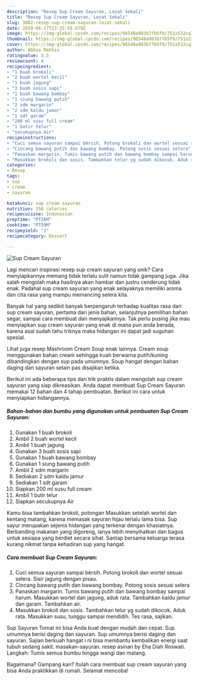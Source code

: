 ```yaml
---
description: "Resep Sup Cream Sayuran, Lezat Sekali"
title: "Resep Sup Cream Sayuran, Lezat Sekali"
slug: 3082-resep-sup-cream-sayuran-lezat-sekali
date: 2020-06-17T23:25:55.679Z
image: https://img-global.cpcdn.com/recipes/96548a983b7fb5f9/751x532cq70/sup-cream-sayuran-foto-resep-utama.jpg
thumbnail: https://img-global.cpcdn.com/recipes/96548a983b7fb5f9/751x532cq70/sup-cream-sayuran-foto-resep-utama.jpg
cover: https://img-global.cpcdn.com/recipes/96548a983b7fb5f9/751x532cq70/sup-cream-sayuran-foto-resep-utama.jpg
author: Abbie Mathis
ratingvalue: 3.5
reviewcount: 4
recipeingredient:
- "1 buah brokoli"
- "2 buah wortel kecil"
- "1 buah jagung"
- "3 buah sosis sapi"
- "1 buah bawang bombay"
- "1 siung bawang putih"
- "2 sdm margarin"
- "2 sdm kaldu jamur"
- "1 sdt garam"
- "200 ml susu full cream"
- "1 butir telur"
- "secukupnya Air"
recipeinstructions:
- "Cuci semua sayuran sampai bèrsih. Potong brokoli dan wortel sesuai selera. Sisir jagung dengan pisau."
- "Cincang bawang putih dan bawang bombay. Potong sosis sesuai selera"
- "Panaskan margarin. Tumis bawang putih dan bawang bombay sampai harum. Masukkan wortel dan jagung, aduk rata. Tambahkan kaldu jamur dan garam. Tambahkan air."
- "Masukkan brokoli dan sosis. Tambahkan telur yg sudah dikocok. Aduk rata. Masukkan susu, tunggu sampai mendidih. Tes rasa, sajikan."
categories:
- Resep
tags:
- sup
- cream
- sayuran

katakunci: sup cream sayuran 
nutrition: 250 calories
recipecuisine: Indonesian
preptime: "PT26M"
cooktime: "PT59M"
recipeyield: "1"
recipecategory: Dessert

---
```



![Sup Cream Sayuran](https://img-global.cpcdn.com/recipes/96548a983b7fb5f9/751x532cq70/sup-cream-sayuran-foto-resep-utama.jpg)

Lagi mencari inspirasi resep sup cream sayuran yang unik? Cara menyiapkannya memang tidak terlalu sulit namun tidak gampang juga. Jika salah mengolah maka hasilnya akan hambar dan justru cenderung tidak enak. Padahal sup cream sayuran yang enak selayaknya memiliki aroma dan cita rasa yang mampu memancing selera kita.

Banyak hal yang sedikit banyak berpengaruh terhadap kualitas rasa dari sup cream sayuran, pertama dari jenis bahan, selanjutnya pemilihan bahan segar, sampai cara membuat dan menyajikannya. Tak perlu pusing jika mau menyiapkan sup cream sayuran yang enak di mana pun anda berada, karena asal sudah tahu triknya maka hidangan ini dapat jadi suguhan spesial.

Lihat juga resep Mashroom Cream Soup enak lainnya. Cream soup menggunakan bahan cream sehingga kuah berwarna putih/kuning dibandingkan dengan sup pada umumnya. Soup hangat dengan bahan daging dan sayuran selain pas disajikan ketika.


Berikut ini ada beberapa tips dan trik praktis dalam mengolah sup cream sayuran yang siap dikreasikan. Anda dapat membuat Sup Cream Sayuran memakai 12 bahan dan 4 tahap pembuatan. Berikut ini cara untuk menyiapkan hidangannya.

<!--inarticleads1-->

##### Bahan-bahan dan bumbu yang digunakan untuk pembuatan Sup Cream Sayuran:

1. Gunakan 1 buah brokoli
1. Ambil 2 buah wortel kecil
1. Ambil 1 buah jagung
1. Gunakan 3 buah sosis sapi
1. Gunakan 1 buah bawang bombay
1. Gunakan 1 siung bawang putih
1. Ambil 2 sdm margarin
1. Sediakan 2 sdm kaldu jamur
1. Sediakan 1 sdt garam
1. Siapkan 200 ml susu full cream
1. Ambil 1 butir telur
1. Siapkan secukupnya Air


Kamu bisa tambahkan brokoli, potongan Masukkan setelah wortel dan kentang matang, karena memasak sayuran hijau terlalu lama bisa. Sup sayur merupakan sejenis hidangan yang terkenal dengan khasiatnya. Berbanding makanan yang digoreng, ianya lebih menyihatkan dan bagus untuk sesiapa yang berdiet secara sihat. Santap bersama keluarga terasa kurang nikmat tanpa kehadiran sup yang hangat. 

<!--inarticleads2-->

##### Cara membuat Sup Cream Sayuran:

1. Cuci semua sayuran sampai bèrsih. Potong brokoli dan wortel sesuai selera. Sisir jagung dengan pisau.
1. Cincang bawang putih dan bawang bombay. Potong sosis sesuai selera
1. Panaskan margarin. Tumis bawang putih dan bawang bombay sampai harum. Masukkan wortel dan jagung, aduk rata. Tambahkan kaldu jamur dan garam. Tambahkan air.
1. Masukkan brokoli dan sosis. Tambahkan telur yg sudah dikocok. Aduk rata. Masukkan susu, tunggu sampai mendidih. Tes rasa, sajikan.


Sup Sayuran Tomat ini bisa Anda buat dengan mudah dan cepat. Sup umumnya berisi daging dan sayuran. Sup umumnya berisi daging dan sayuran. Sajian berkuah hangat i ni bisa membantu kembalikan energi saat tubuh sedang sakit. masakan-sayuran. resep asinan by Eha Diah Roswati. Langkah: Tumis semua bumbu hingga wangi dan matang. 

Bagaimana? Gampang kan? Itulah cara membuat sup cream sayuran yang bisa Anda praktikkan di rumah. Selamat mencoba!
